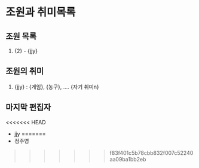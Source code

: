 # 조원과 취미목록
## 조원 목록
1. {2} - {jjy}
## 조원의 취미
1. {jjy} : {게임}, {농구}, .... {자기 취미n}
## 마지막 편집자
<<<<<<< HEAD
- jjy
=======
- 정주영
>>>>>>> f83f401c5b78cbb832f007c52240aa09ba1bb2eb
